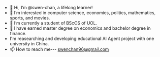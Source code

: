 - 👋 Hi, I’m @swen-chan, a lifelong learner!
- 👀 I’m interested in computer science, economics, politics, mathematics, sports, and movies.
- 🌱 I’m currently a student of BScCS of UOL.
- 💞️ I have earned master degree on economics and bachelor degree in finance.
- I'm reasearching and developing educational AI Agent project with one university in China.
- 📫 How to reach me---  swenchan96@gmail.com

